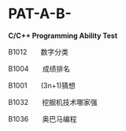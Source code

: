 # PAT-A-B-
**C/C++ Programming Ability Test**

B1012　　数字分类

B1004　　成绩排名

B1001　　(3n+1)猜想

B1032　　挖掘机技术哪家强

B1036　　奥巴马编程
